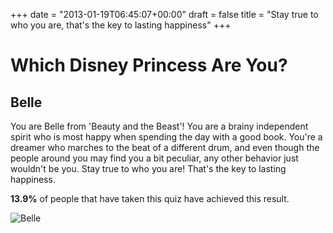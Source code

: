 +++
date = "2013-01-19T06:45:07+00:00"
draft = false
title = "Stay true to who you are, that's the key to lasting happiness"
+++
<h1>Which Disney Princess Are You?</h1>&#13;
&#13;
<h2>Belle</h2>&#13;
<p>You are Belle from 'Beauty and the Beast'! You are a brainy independent spirit who is most happy when spending the day with a good book. You're a dreamer who marches to the beat of a different drum, and even though the people around you may find you a bit peculiar, any other behavior just wouldn't be you. Stay true to who you are! That's the key to lasting happiness.</p>&#13;
<p><strong>13.9%</strong> of people that have taken this quiz have achieved this result.</p>&#13;
<p><img alt="Belle" class="quizImage" src="http://web-images.chacha.com/images/which-disney-princess-are-you-oct-19-2011-600x349.jpg" /></p> 